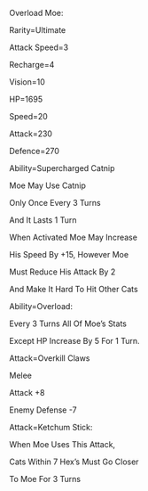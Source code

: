 Overload Moe:

Rarity=Ultimate

Attack Speed=3

Recharge=4

Vision=10

HP=1695

Speed=20

Attack=230

Defence=270

Ability=Supercharged Catnip

Moe May Use Catnip

Only Once Every 3 Turns

And It Lasts 1 Turn

When Activated Moe May Increase 

His Speed By +15, However Moe

Must Reduce His Attack By 2

And Make It Hard To Hit Other Cats

Ability=Overload:

Every 3 Turns All Of Moe’s Stats

Except HP Increase By 5 For 1 Turn.

Attack=Overkill Claws

Melee

Attack +8

Enemy Defense -7

Attack=Ketchum Stick:

When Moe Uses This Attack,

Cats Within 7 Hex’s Must Go Closer

To Moe For 3 Turns
